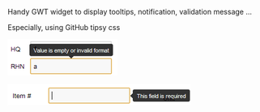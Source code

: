 Handy GWT widget to display tooltips, notification, validation message ...

Especially, using GitHub tipsy css

![Alt text](screenshots/top.png)

![Alt text](screenshots/left.png)
